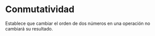 # Conmutatividad

Establece que cambiar el orden de dos números en una operación no cambiará su resultado.
